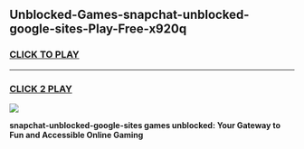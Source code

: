 
## Unblocked-Games-snapchat-unblocked-google-sites-Play-Free-x920q
<h3>
<a href="https://premium76.site?title=snapchat-unblocked-google-sites&ref=12A">CLICK TO PLAY</a></h3>
<hr>

<h3>
<a href="https://premium76.site?title=snapchat-unblocked-google-sites&ref=12A">CLICK 2 PLAY</a>
  
</h3>

<a href="https://premium76.site?title=snapchat-unblocked-google-sites&ref=12A"><img src="https://clearcache.store/games.png"></a>


**snapchat-unblocked-google-sites games unblocked: Your Gateway to Fun and Accessible Online Gaming**
